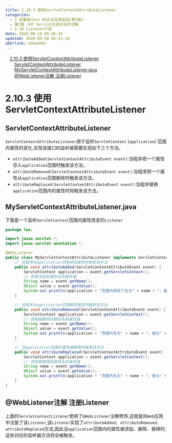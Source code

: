 ```yaml
---
title: 2.10.3 使用ServletContextAttributeListener
categories: 
  - 2 轻量级Java EE企业应用实战(第5版)
  - 第2章 JSP Servlet及相关技术详解
  - 2.10 Listener介绍
date: 2020-06-10 05:46:34
updated: 2020-06-10 05:51:10
abbrlink: b0ae446c
---
```

<div id='my_toc'><a href="/JavaReadingNotes/b0ae446c/#2-10-3-使用ServletContextAttributeListener" class="header_1">2.10.3 使用ServletContextAttributeListener</a>&nbsp;<br><a href="/JavaReadingNotes/b0ae446c/#ServletContextAttributeListener" class="header_2">ServletContextAttributeListener</a>&nbsp;<br><a href="/JavaReadingNotes/b0ae446c/#MyServletContextAttributeListener-java" class="header_2">MyServletContextAttributeListener.java</a>&nbsp;<br><a href="/JavaReadingNotes/b0ae446c/#-WebListener注解-注册Listener" class="header_2">@WebListener注解 注册Listener</a>&nbsp;<br></div>
<style>.header_1{margin-left: 1em;}.header_2{margin-left: 2em;}.header_3{margin-left: 3em;}.header_4{margin-left: 4em;}.header_5{margin-left: 5em;}.header_6{margin-left: 6em;}</style>
<!--more-->
<script>if (navigator.platform.search('arm')==-1){document.getElementById('my_toc').style.display = 'none';}var e,p = document.getElementsByTagName('p');while (p.length>0) {e = p[0];e.parentElement.removeChild(e);}</script>

<!--end-->
# 2.10.3 使用ServletContextAttributeListener
## ServletContextAttributeListener
`ServletContextAttributeListener`用于监听`ServletContext` (`application`)`范围内属性的变化,实现该接口的监听器需要实现如下三个方法。
- `attributeAdded(ServletContextAttributeEvent event)`:当程序把一个属性存入`application`范围时触发该方法。
- `attributeRemoved(ServletContextAttributeEvent event)`:当程序把一个属性从`application`范围删除时触发该方法。
- `attributeReplaced(ServletContextAttributeEvent event)`:当程序替换`application`范围内的属性时将触发该方法。

## MyServletContextAttributeListener.java
下面是一个监听`ServletContext`范围内属性改变的`Listener`
```java
package lee;

import javax.servlet.*;
import javax.servlet.annotation.*;

@WebListener
public class MyServletContextAttributeListener implements ServletContextAttributeListener {
    // 当程序向application范围添加属性时触发该方法
    public void attributeAdded(ServletContextAttributeEvent event) {
        ServletContext application = event.getServletContext();
        // 获取添加的属性名和属性值
        String name = event.getName();
        Object value = event.getValue();
        System.out.println(application + "范围内添加了名为" + name + "，值为" + value + "的属性!");
    }

    // 当程序从application范围删除属性时触发该方法
    public void attributeRemoved(ServletContextAttributeEvent event) {
        ServletContext application = event.getServletContext();
        // 获取被删除的属性名和属性值
        String name = event.getName();
        Object value = event.getValue();
        System.out.println(application + "范围内名为" + name + "，值为" + value + "的属性被删除了!");
    }

    // 当application范围的属性被替换时触发该方法
    public void attributeReplaced(ServletContextAttributeEvent event) {
        ServletContext application = event.getServletContext();
        // 获取被替换的属性名和属性值
        String name = event.getName();
        Object value = event.getValue();
        System.out.println(application + "范围内名为" + name + "，值为" + value + "的属性被替换了!");
    }
}
```
## @WebListener注解 注册Listener
上面的`ServletcontextListener`使用了`@WebListener`注解修饰,这就是向`Web`应用中注册了该`Listener`,该`Listener`实现了`attributeAdded`、`attributeRemoved`、`attributeReplaced`方法,因此当`application`范围内的属性被添加、删除、替换时,这些对应的监听器方法将会被触发。
